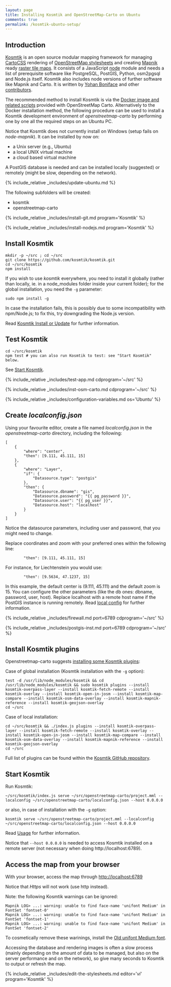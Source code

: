 ```yaml
---
layout: page
title: Installing Kosmtik and OpenStreetMap-Carto on Ubuntu
comments: true
permalink: /kosmtik-ubuntu-setup/
---
```


## Introduction

[Kosmtik](https://github.com/kosmtik/kosmtik) is an open source modular mapping framework for managing [CartoCSS](https://wiki.openstreetmap.org/wiki/CartoCSS) rendering of [OpenStreetMap stylesheets](https://wiki.openstreetmap.org/wiki/Stylesheets) and creating [Mapnik](https://github.com/mapnik/mapnik/blob/master/docs/design.md) ready [raster tile maps](https://en.wikipedia.org/wiki/Tiled_web_map). It consists of a JavaScript [node](https://en.wikipedia.org/wiki/Node.js) module and needs a list of prerequisite software like PostgreSQL, PostGIS, Python, osm2pgsql and Node.js itself. Kosmtik also includes node versions of further software like Mapnik and Carto. It is written by [Yohan Boniface](https://github.com/yohanboniface) and other [contributors](https://github.com/kosmtik/kosmtik/graphs/contributors).

The recommended method to install Kosmtik is via the [Docker image and related scripts](../docker-kosmtik) provided with OpenStreetMap Carto. Alternatively to the Docker installation method, the following procedure can be used to install a Kosmtik development environment of *openstreetmap-carto* by performing one by one all the required steps on an Ubuntu PC.

Notice that Kosmtik does not currently install on Windows (setup fails on *node-mapnik*). It can be installed by now on:

- a Unix server (e.g., Ubuntu)
- a local UNIX virtual machine
- a cloud based virtual machine

A PostGIS database is needed and can be installed locally (suggested) or remotely (might be slow, depending on the network).

{% include_relative _includes/update-ubuntu.md %}

The following subfolders will be created:

- kosmtik
- openstreetmap-carto

{% include_relative _includes/install-git.md program='Kosmtik' %}

{% include_relative _includes/install-nodejs.md program='Kosmtik' %}

## Install Kosmtik

```shell
mkdir -p ~/src ; cd ~/src
git clone https://github.com/kosmtik/kosmtik.git
cd ~/src/kosmtik
npm install
```

If you wish to use *kosmtik* everywhere, you need to install it globally (rather than locally, ie. in a node_modules folder inside your current folder); for the global installation, you need the `-g` parameter:

```shell
sudo npm install -g
```

In case the installation fails, this is possibly due to some incompatibility with npm/Node.js; to fix this, try downgrading the Node.js version.

Read [Kosmtik Install or Update](https://github.com/kosmtik/kosmtik#install-or-update) for further information.

## Test Kosmtik

```shell
cd ~/src/kosmtik
npm test # you can also run Kosmtik to test: see "Start Kosmtik" below.
```
    
See [Start Kosmtik](#start-kosmtik).

{% include_relative _includes/test-app.md cdprogram='~/src' %}

{% include_relative _includes/inst-osm-carto.md cdprogram='~/src' %}

{% include_relative _includes/configuration-variables.md os='Ubuntu' %}

## Create *localconfig.json*

Using your favourite editor, create a file named *localconfig.json* in the *openstreetmap-carto* directory, including the following:

```
[
    {
        "where": "center",
        "then": [9.111, 45.111, 15]
    },
    {
        "where": "Layer",
        "if": {
            "Datasource.type": "postgis"
        },
        "then": {
            "Datasource.dbname": "gis",
            "Datasource.password": "{{ pg_password }}",
            "Datasource.user": "{{ pg_user }}",
            "Datasource.host": "localhost"
        }
    }
]
```

Notice the datasource parameters, including user and password, that you might need to change.

Replace coordinates and zoom with your preferred ones within the following line:

```
        "then": [9.111, 45.111, 15]
```

For instance, for Liechtenstein you would use:

```
        "then": [9.5634, 47.1237, 15]
```

In this example, the default center is (9.111, 45.111) and the default zoom is 15. You can configure the other parameters (like the db ones: dbname, password, user, host). Replace localhost with a remote host name if the PostGIS instance is running remotely. Read [local config](https://github.com/kosmtik/kosmtik#local-config) for further information.

{% include_relative _includes/firewall.md port=6789 cdprogram='~/src' %}

{% include_relative _includes/postgis-inst.md port=6789 cdprogram='~/src' %}

## Install Kosmtik plugins

Openstreetmap-carto suggests [installing some Kosmtik plugins](https://github.com/gravitystorm/openstreetmap-carto/blob/master/Dockerfile#L19-L26):

Case of global installation (Kosmtik installation with the `-g` option):

```shell
test -d /usr/lib/node_modules/kosmtik && cd /usr/lib/node_modules/kosmtik && sudo kosmtik plugins --install kosmtik-overpass-layer --install kosmtik-fetch-remote --install kosmtik-overlay --install kosmtik-open-in-josm --install kosmtik-map-compare --install kosmtik-osm-data-overlay --install kosmtik-mapnik-reference --install kosmtik-geojson-overlay
cd ~/src
```

Case of local installation:

```shell
cd ~/src/kosmtik && ./index.js plugins --install kosmtik-overpass-layer --install kosmtik-fetch-remote --install kosmtik-overlay --install kosmtik-open-in-josm --install kosmtik-map-compare --install kosmtik-osm-data-overlay --install kosmtik-mapnik-reference --install kosmtik-geojson-overlay
cd ~/src
```

Full list of plugins can be found within the [Kosmtik GitHub repository](https://github.com/kosmtik).

## Start Kosmtik

Run Kosmtik:

```shell
~/src/kosmtik/index.js serve ~/src/openstreetmap-carto/project.mml --localconfig ~/src/openstreetmap-carto/localconfig.json --host 0.0.0.0
```

or also, in case of installation with the `-g` option:

```shell
kosmtik serve ~/src/openstreetmap-carto/project.mml --localconfig ~/src/openstreetmap-carto/localconfig.json --host 0.0.0.0
```

Read [Usage](https://github.com/kosmtik/kosmtik#usage) for further information.

Notice that `--host 0.0.0.0` is needed to access Kosmtik installed on a remote server (not necessary when doing http://localhost:6789).

## Access the map from your browser

With your browser, access the map through <http://localhost:6789>

Notice that *Https* will not work (use http instead).

Note: the following Kosmtik warnings can be ignored:

```
Mapnik LOG> ...: warning: unable to find face-name 'unifont Medium' in FontSet 'fontset-0'
Mapnik LOG> ...: warning: unable to find face-name 'unifont Medium' in FontSet 'fontset-1'
Mapnik LOG> ...: warning: unable to find face-name 'unifont Medium' in FontSet 'fontset-2'
```

To cosmetically remove these warinings, install the [Old unifont Medium font](#old-unifont-medium-font).

Accessing the database and rendering images is often a slow process (mainly depending on the amount of data to be managed, but also on the server performance and on the network), so give many seconds to Kosmtik to output or refresh the map.

{% include_relative _includes/edit-the-stylesheets.md editor='*vi*' program='Kosmtik' %}
